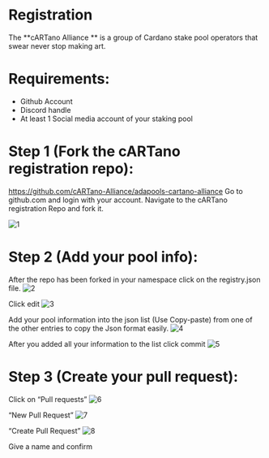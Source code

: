# Registration


The **cARTano Alliance ** is a group of Cardano stake pool operators that swear never stop making art.

# Requirements:
- Github Account
- Discord handle
- At least 1 Social media account of your staking pool


# Step 1 (Fork the cARTano registration repo):
https://github.com/cARTano-Alliance/adapools-cartano-alliance
Go to github.com and login with your account.
Navigate to the cARTano registration Repo and fork it.

![1](https://user-images.githubusercontent.com/7429306/138784111-fe90bc3f-48ae-4352-b15a-ae8e4f135a75.png)

# Step 2 (Add your pool info):
After the repo has been forked in your namespace click on the registry.json file.
![2](https://user-images.githubusercontent.com/7429306/138784251-28a92109-eac6-4495-b342-9071fd1a09a0.png)

Click edit
![3](https://user-images.githubusercontent.com/7429306/138784260-98b8323c-9738-455e-86a6-24287a67335a.png)

Add your pool information into the json list (Use Copy-paste) from one of the other entries to copy the Json format easily.
![4](https://user-images.githubusercontent.com/7429306/138784265-597e5a53-381a-4a2e-960b-35db8d8a1b53.png)

After you added all your information to the list click commit
![5](https://user-images.githubusercontent.com/7429306/138784275-c73599d0-1cd7-494c-9338-57009a57cdea.png)


# Step 3 (Create your pull request):
Click on “Pull requests”
![6](https://user-images.githubusercontent.com/7429306/138784285-e118c219-3e3b-4081-96af-ae056d9591f5.png)

“New Pull Request”
![7](https://user-images.githubusercontent.com/7429306/138784293-430fd043-6378-4a7d-a431-6fed87f3e868.png)

“Create Pull Request”
![8](https://user-images.githubusercontent.com/7429306/138784297-52ec0d5b-77d6-4a55-9914-32220148d74c.png)

Give a name and confirm
